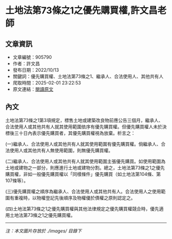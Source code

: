 # 土地法第73條之1之優先購買權,許文昌老師

## 文章資訊
- 文章編號：905790
- 作者：許文昌
- 發布日期：2022/10/13
- 關鍵詞：優先購買權、土地法第73條之1、繼承人、合法使用人、其他共有人
- 爬取時間：2025-02-01 23:22:53
- 原文連結：[閱讀原文](https://real-estate.get.com.tw/Columns/detail.aspx?no=905790)

## 內文


土地法第73條之1第3項規定，標售土地或建築改良物前應公告三個月，繼承人、合法使用人或其他共有人就其使用範圍依序有優先購買權。但優先購買權人未於決標後三十日內表示優先購買者，其優先購買權視為放棄。析言之：


(一)繼承人、合法使用人或其他共有人就其使用範圍有優先購買權。倘繼承人、合法使用人或其他共有人無使用範圍，則無優先購買權。


(二)繼承人、合法使用人或其他共有人就其使用範圍主張優先購買。如使用範圍為土地或建物之一部分，則應進行土地或建物分割。總之，土地法第73條之1之優先購買權，非如一般優先購買權以「同樣條件」優先購買（如土地法第104條、第107條等）。


(三)優先購買權之順序為繼承人、合法使用人或其他共有人。合法使用人之使用範圍有重複時，以物權登記先後順序及物權優於債權之原則認定之。


(四)土地法第73條之1之優先購買權與其他法律規定之優先購買權競合時，優先適用土地法第73條之1之優先購買權。

---
*注：本文圖片存放於 ./images/ 目錄下*
